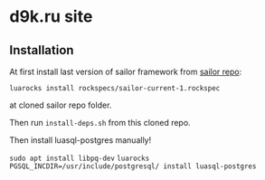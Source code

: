 # d9k.ru site

## Installation

At first install last version of sailor framework from [sailor repo](https://github.com/sailorproject/sailor):

    luarocks install rockspecs/sailor-current-1.rockspec

at cloned sailor repo folder.

Then run `install-deps.sh` from this cloned repo.

Then install luasql-postgres manually!

`sudo apt install libpq-dev`
`luarocks PGSQL_INCDIR=/usr/include/postgresql/ install luasql-postgres`
